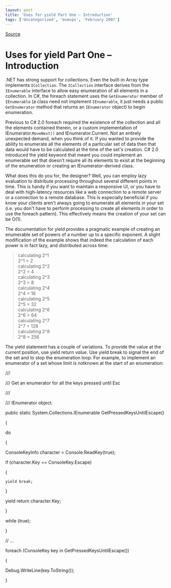 ```yaml
---
layout: post
title: 'Uses for yield Part One – Introduction'
tags: ['Uncategorized', 'msmvps', 'February 2007']
---
```

[Source](http://blogs.msmvps.com/peterritchie/2007/02/03/uses-for-yield-part-one-introduction/ "Permalink to Uses for yield Part One – Introduction")

# Uses for yield Part One – Introduction

.NET has strong support for collections. Even the built-in Array type implements `ICollection`. The `ICollection` interface derives from the `IEnumerable` interface to allow easy enumeration of all elements in a collection. In C#, the foreach statement uses the `GetEnumerator` member of `IEnumerable` (a class need not implement `IEnumerable`, it just needs a public `GetEnumerator` method that returns an `IEnumerator` object) to begin enumeration.

Previous to C# 2.0 foreach required the existence of the collection and all the elements contained therein, or a custom implementation of IEnumerator.`MoveNext()` and IEnumerator.Current. Not an entirely unexpected demand, when you think of it. If you wanted to provide the ability to enumerate all the elements of a particular set of data then that data would have to be calculated at the time of the set's creation. C# 2.0 introduced the yield keyword that meant you could implement an enumerable set that doesn't require all its elements to exist at the beginning of the enumeration or creating an IEnumerator-derived class.

What does this do you for, the designer? Well, you can employ lazy evaluation to distribute processing throughout several different points in time. This is handy if you want to maintain a responsive UI, or you have to deal with high-latency resources like a web connection to a remote server or a connection to a remote database. This is especially beneficial if you know your clients aren't always going to enumerate all elements in your set (i.e. you don't have to perform processing to create all elements in order to use the foreach pattern). This effectively means the creation of your set can be O(1).

The documentation for yield provides a pragmatic example of creating an enumerable set of powers of a number up to a specific exponent. A slight modification of the example shows that indeed the calculation of each power is in fact lazy, and distributed across time:

  

> calculating 2^1  
2^1 = 2   
calculating 2^2  
2^2 = 4   
calculating 2^3  
2^3 = 8   
calculating 2^4  
2^4 = 16   
calculating 2^5  
2^5 = 32   
calculating 2^6  
2^6 = 64   
calculating 2^7  
2^7 = 128   
calculating 2^8  
2^8 = 256

The yield statement has a couple of variations. To provide the value at the current position, use yield return _value_. Use yield break to signal the end of the set and to stop the enumeration loop. For example, to implement an enumerator of a set whose limit is notknown at the start of an enumeration:

  

 /// <summary>

 /// Get an enumerator for all the keys pressed until Esc

 /// </summary>

 /// <returns>IEnumerator object.</returns>

 public static System.Collections.IEnumerable GetPressedKeysUntilEscape()

 {

  do

  {

   ConsoleKeyInfo character = Console.ReadKey(true);

   if (character.Key == ConsoleKey.Escape)

   {

    yield break;

   }

   yield return character.Key;

  }

  while (true);

 }

 // …

 foreach (ConsoleKey key in GetPressedKeysUntilEscape())

 {

  Debug.WriteLine(key.ToString());

 }


